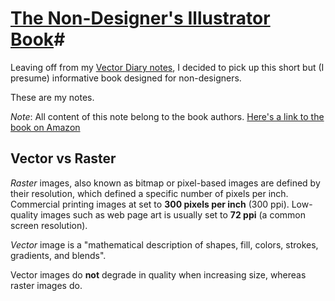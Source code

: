 # [The Non-Designer's Illustrator Book](http://www.amazon.com/Non-Designers-Illustrator-Book-Robin-Williams/dp/0321772873/ref=sr_1_1?ie=UTF8&qid=1328994473&sr=8-1)#
Leaving off from my [Vector Diary
notes](https://github.com/dekom/scripts/blob/master/adobe_illustrator/tutorial_notes.markdown),
I decided to pick up this short but (I presume) informative book
designed for non-designers.

These are my notes.

*Note*: All content of this note belong to the book authors.
[Here's a link to the book on
Amazon](http://www.amazon.com/Non-Designers-Illustrator-Book-Robin-Williams/dp/0321772873/ref=sr_1_1?ie=UTF8&qid=1328994473&sr=8-1)

## Vector vs Raster ##

*Raster* images, also known as bitmap or pixel-based images are defined
by their resolution, which defined a specific number of pixels per inch.
Commercial printing images at set to **300 pixels per inch** (300 ppi).
Low-quality images such as web page art is usually set to **72 ppi** (a
common screen resolution).

*Vector* image is a "mathematical description of shapes, fill, colors,
strokes, gradients, and blends".

Vector images do **not** degrade in quality when increasing size, whereas
raster images do.


